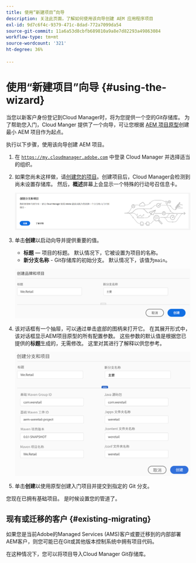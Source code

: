 ```yaml
---
title: 使用“新建项目”向导
description: 关注此页面，了解如何使用该向导创建 AEM 应用程序项目
exl-id: 9d7c6f4c-9379-471c-8dad-772a7099da54
source-git-commit: 11a6a53d8cbfb689810a9a8e7d82293a49863084
workflow-type: tm+mt
source-wordcount: '321'
ht-degree: 36%

---
```



# 使用“新建项目”向导 {#using-the-wizard}

当您以新客户身份登记到Cloud Manager时，将为您提供一个空的Git存储库。 为了帮助您入门，Cloud Manger 提供了一个向导，可让您根据 [AEM 项目原型](https://github.com/adobe/aem-project-archetype)创建最小 AEM 项目作为起点。

执行以下步骤，使用该向导创建 AEM 项目。

1. 在 [`https://my.cloudmanager.adobe.com`](https://my.cloudmanager.adobe.com) 中登录 Cloud Manager 并选择适当的组织。

1. 如果您尚未这样做，请[创建您的项目](program-setup.md)。创建项目后，Cloud Manager会检测到尚未设置存储库。 然后，**概述**&#x200B;屏幕上会显示一个特殊的行动号召信息卡。

   ![创建项目 CTA](/help/assets/image2018-10-3_14-29-44.png)

1. 单击&#x200B;**创建**&#x200B;以启动向导并提供重要的值。

   * **标题** — 项目的标题。 默认情况下，它被设置为项目的名称。
   * **新分支名称** - Git存储库的初始分支。 默认情况下，该值为`main`。

   ![项目值](/help/assets/screen_shot_2018-10-08at55825am.png)

1. 该对话框有一个抽屉，可以通过单击底部的图柄来打开它。 在其展开形式中，该对话框显示AEM项目原型的所有配置参数。 这些参数的默认值是根据您已提供的&#x200B;**标题**&#x200B;生成的，无需修改。 这里对其进行了解释以供您参考。

   ![详细的原型参数](/help/assets/screen_shot_2018-10-08at60032am.png)

1. 单击&#x200B;**创建**&#x200B;以使用原型创建入门项目并提交到指定的 Git 分支。

您现在已拥有基础项目。 是时候设置您的管道了。

## 现有或迁移的客户 {#existing-migrating}

如果您是当前Adobe的Managed Services (AMS)客户或要迁移到的内部部署AEM客户，则您可能已在Git或其他版本控制系统中拥有项目代码。

在这种情况下，您可以将项目导入Cloud Manager Git存储库。
